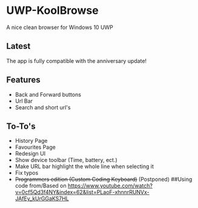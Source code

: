 # UWP-KoolBrowse
A nice clean browser for Windows 10 UWP
## Latest
The app is fully compatible with the anniversary update!
## Features
* Back and Forward buttons
* Url Bar
* Search and short url's
## To-To's
* History Page
* Favourites Page
* Redesign UI
* Show device toolbar (Time, battery, ect.)
* Make URL bar highlight the whole line when selecting it
* Fix typos
* ~~Programmers edition (Custom Coding Keyboard)~~ (Postponed)
##Using code from/Based on
https://www.youtube.com/watch?v=0cf5Qd3f4NY&index=62&list=PLaoF-xhnnrRUNVx-JAfEy_kUrGGaKS7HL

